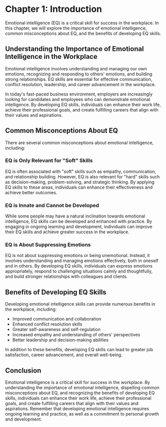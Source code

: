 Chapter 1: Introduction
=======================

Emotional intelligence (EQ) is a critical skill for success in the workplace. In this chapter, we will explore the importance of emotional intelligence, common misconceptions about EQ, and the benefits of developing EQ skills.

Understanding the Importance of Emotional Intelligence in the Workplace
-----------------------------------------------------------------------

Emotional intelligence involves understanding and managing our own emotions, recognizing and responding to others' emotions, and building strong relationships. EQ skills are essential for effective communication, conflict resolution, leadership, and career advancement in the workplace.

In today's fast-paced business environment, employers are increasingly looking for candidates and employees who can demonstrate emotional intelligence. By developing EQ skills, individuals can enhance their work life, achieve their professional goals, and create fulfilling careers that align with their values and aspirations.

Common Misconceptions About EQ
------------------------------

There are several common misconceptions about emotional intelligence, including:

### EQ is Only Relevant for "Soft" Skills

EQ is often associated with "soft" skills such as empathy, communication, and relationship building. However, EQ is also relevant for "hard" skills such as decision-making, problem-solving, and strategic thinking. By applying EQ skills to these areas, individuals can enhance their effectiveness and achieve better outcomes.

### EQ is Innate and Cannot be Developed

While some people may have a natural inclination towards emotional intelligence, EQ skills can be developed and enhanced with practice. By engaging in ongoing learning and development, individuals can improve their EQ skills and achieve greater success in the workplace.

### EQ is About Suppressing Emotions

EQ is not about suppressing emotions or being unemotional. Instead, it involves understanding and managing emotions effectively, both in oneself and in others. By developing EQ skills, individuals can express emotions appropriately, respond to challenging situations calmly and thoughtfully, and build stronger relationships with colleagues and clients.

Benefits of Developing EQ Skills
--------------------------------

Developing emotional intelligence skills can provide numerous benefits in the workplace, including:

* Improved communication and collaboration
* Enhanced conflict resolution skills
* Greater self-awareness and self-regulation
* Increased empathy and understanding of others' perspectives
* Better leadership and decision-making abilities

In addition to these benefits, developing EQ skills can lead to greater job satisfaction, career advancement, and overall well-being.

Conclusion
----------

Emotional intelligence is a critical skill for success in the workplace. By understanding the importance of emotional intelligence, dispelling common misconceptions about EQ, and recognizing the benefits of developing EQ skills, individuals can enhance their work life, achieve their professional goals, and create fulfilling careers that align with their values and aspirations. Remember that developing emotional intelligence requires ongoing learning and practice, as well as a commitment to personal growth and development.

